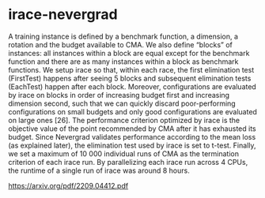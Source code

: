 # irace-nevergrad

A training instance is defined by a benchmark function, a dimension, a rotation
and the budget available to CMA. We also define “blocks” of instances: all
instances within a block are equal except for the benchmark function and there
are as many instances within a block as benchmark functions. We setup irace so
that, within each race, the first elimination test (FirstTest) happens after seeing
5 blocks and subsequent elimination tests (EachTest) happen after each block.
Moreover, configurations are evaluated by irace on blocks in order of increasing
budget first and increasing dimension second, such that we can quickly discard
poor-performing configurations on small budgets and only good configurations
are evaluated on large ones [26]. The performance criterion optimized by irace is
the objective value of the point recommended by CMA after it has exhausted its
budget. Since Nevergrad validates performance according to the mean loss (as
explained later), the elimination test used by irace is set to t-test. Finally, we
set a maximum of 10 000 individual runs of CMA as the termination criterion
of each irace run. By parallelizing each irace run across 4 CPUs, the runtime of
a single run of irace was around 8 hours.

https://arxiv.org/pdf/2209.04412.pdf
